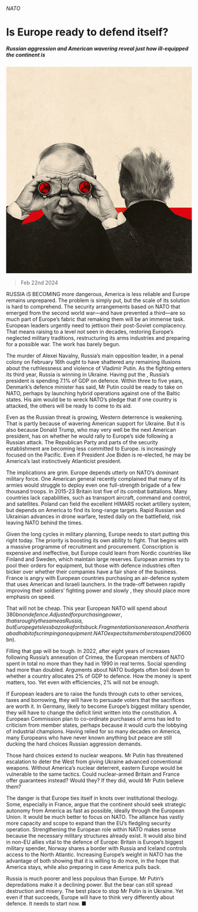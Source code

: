 ###### NATO

# Is Europe ready to defend itself? 

##### Russian aggression and American wavering reveal just how ill-equipped the continent is 

![image](images/20240224_LDD001_FH.jpg) 

> Feb 22nd 2024 

RUSSIA iS BECOMING more dangerous, America is less reliable and Europe remains unprepared. The problem is simply put, but the scale of its solution is hard to comprehend. The security arrangements based on NATO that emerged from the second world war—and have prevented a third—are so much part of Europe’s fabric that remaking them will be an immense task. European leaders urgently need to jettison their post-Soviet complacency. That means raising  to a level not seen in decades, restoring Europe’s neglected military traditions, restructuring its arms industries and preparing for a possible war. The work has barely begun.

The murder of Alexei Navalny, Russia’s main opposition leader, in a penal colony on February 16th ought to have shattered any remaining illusions about the ruthlessness and violence of Vladimir Putin. As the fighting enters its third year, Russia is winning in Ukraine. Having put the , Russia’s president is spending 7.1% of GDP on defence. Within three to five years, Denmark’s defence minister has said, Mr Putin could be ready to take on NATO, perhaps by launching hybrid operations against one of the Baltic states. His aim would be to wreck NATO’s pledge that if one country is attacked, the others will be ready to come to its aid. 

Even as the Russian threat is growing, Western deterrence is weakening. That is partly because of wavering American support for Ukraine. But it is also because Donald Trump, who may very well be the next American president, has  on whether he would rally to Europe’s side following a Russian attack. The Republican Party and parts of the security establishment are becoming less committed to Europe.  is increasingly focused on the Pacific. Even if President Joe Biden is re-elected, he may be America’s last instinctively Atlanticist president.

The implications are grim. Europe depends utterly on NATO’s dominant military force. One American general recently complained that many of its armies would struggle to deploy even one full-strength brigade of a few thousand troops. In 2015-23 Britain lost five of its combat battalions. Many countries lack capabilities, such as transport aircraft, command and control, and satellites. Poland can field the excellent HIMARS rocket artillery system, but depends on America to find its long-range targets. Rapid Russian and Ukrainian advances in drone warfare, tested daily on the battlefield, risk leaving NATO behind the times.

Given the long cycles in military planning, Europe needs to start putting this right today. The priority is boosting its own ability to fight. That begins with a massive programme of recruitment and procurement. Conscription is expensive and ineffective, but Europe could learn from Nordic countries like Finland and Sweden, which maintain large reserves. European armies try to pool their orders for equipment, but those with defence industries often bicker over whether their companies have a fair share of the business. France is angry with European countries purchasing an air-defence system that uses American and Israeli launchers. In the trade-off between rapidly improving their soldiers’ fighting power and slowly , they should place more emphasis on speed.

That will not be cheap. This year European NATO will spend about $380bn on defence. Adjusted for purchasing power, that is roughly the same as Russia, but Europe gets less bazooka for its buck. Fragmentation is one reason. Another is a bad habit of scrimping on equipment. NATO expects its members to spend 20% of their budgets on weapons. The shortfall EU NATO countries (plus Norway) have accumulated since 1991 is €557bn ($600bn).

Filling that gap will be tough. In 2022, after eight years of increases following Russia’s annexation of Crimea, the European members of NATO spent in total no more than they had in 1990 in real terms. Social spending had more than doubled. Arguments about NATO budgets often boil down to whether a country allocates 2% of GDP to defence. How the money is spent matters, too. Yet even with efficiencies, 2% will not be enough.

If European leaders are to raise the funds through cuts to other services, taxes and borrowing, they will have to persuade voters that the sacrifices are worth it. In Germany, likely to become Europe’s biggest military spender, they will have to change the deficit limit written into the constitution. A European Commission plan to co-ordinate purchases of arms has led to criticism from member states, perhaps because it would curb the lobbying of industrial champions. Having relied for so many decades on America, many Europeans who have never known anything but peace are still ducking the hard choices Russian aggression demands.

Those hard choices extend to nuclear weapons. Mr Putin has threatened escalation to deter the West from giving Ukraine advanced conventional weapons. Without America’s nuclear deterrent, eastern Europe would be vulnerable to the same tactics. Could nuclear-armed Britain and France offer guarantees instead? Would they? If they did, would Mr Putin believe them?

The danger is that Europe ties itself in knots over institutional theology. Some, especially in France, argue that the continent should seek strategic autonomy from America as fast as possible, ideally through the European Union. It would be much better to focus on NATO. The alliance has vastly more capacity and scope to expand than the EU’s fledgling security operation. Strengthening the European role within NATO makes sense because the necessary military structures already exist. It would also bind in non-EU allies vital to the defence of Europe: Britain is Europe’s biggest military spender, Norway shares a border with Russia and Iceland controls access to the North Atlantic. Increasing Europe’s weight in NATO has the advantage of both showing that it is willing to do more, in the hope that America stays, while also preparing in case America pulls back. 

Russia is much poorer and less populous than Europe. Mr Putin’s depredations make it a declining power. But the bear can still spread destruction and misery. The best place to stop Mr Putin is in Ukraine. Yet even if that succeeds, Europe will have to think very differently about defence. It needs to start now. ■



